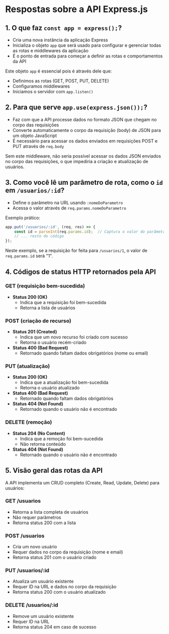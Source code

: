 # Respostas sobre a API Express.js

## 1. O que faz `const app = express();`?


- Cria uma nova instância da aplicação Express
- Inicializa o objeto `app` que será usado para configurar e gerenciar todas as rotas e middlewares da aplicação
- É o ponto de entrada para começar a definir as rotas e comportamentos da API

Este objeto `app` é essencial pois é através dele que:
- Definimos as rotas (GET, POST, PUT, DELETE)
- Configuramos middlewares
- Iniciamos o servidor com `app.listen()`

## 2. Para que serve `app.use(express.json());`?

- Faz com que a API processe dados no formato JSON que chegam no corpo das requisições
- Converte automaticamente o corpo da requisição (body) de JSON para um objeto JavaScript
- É necessário para acessar os dados enviados em requisições POST e PUT através de `req.body`

Sem este middleware, não seria possível acessar os dados JSON enviados no corpo das requisições, o que impediria a criação e atualização de usuários.

## 3. Como você lê um parâmetro de rota, como o `id` em `/usuarios/:id`?


- Define o parâmetro na URL usando `:nomeDoParametro`
- Acessa o valor através de `req.params.nomeDoParametro`

Exemplo prático:
```javascript
app.put('/usuarios/:id', (req, res) => {
    const id = parseInt(req.params.id);  // Captura o valor do parâmetro id
    // ... resto do código
});
```

Neste exemplo, se a requisição for feita para `/usuarios/1`, o valor de `req.params.id` será "1".

## 4. Códigos de status HTTP retornados pela API

### GET (requisição bem-sucedida)
- **Status 200 (OK)**
  - Indica que a requisição foi bem-sucedida
  - Retorna a lista de usuários

### POST (criação de recurso)
- **Status 201 (Created)**
  - Indica que um novo recurso foi criado com sucesso
  - Retorna o usuário recém-criado
- **Status 400 (Bad Request)**
  - Retornado quando faltam dados obrigatórios (nome ou email)

### PUT (atualização)
- **Status 200 (OK)**
  - Indica que a atualização foi bem-sucedida
  - Retorna o usuário atualizado
- **Status 400 (Bad Request)**
  - Retornado quando faltam dados obrigatórios
- **Status 404 (Not Found)**
  - Retornado quando o usuário não é encontrado

### DELETE (remoção)
- **Status 204 (No Content)**
  - Indica que a remoção foi bem-sucedida
  - Não retorna conteúdo
- **Status 404 (Not Found)**
  - Retornado quando o usuário não é encontrado

## 5. Visão geral das rotas da API

A API implementa um CRUD completo (Create, Read, Update, Delete) para usuários:

### GET /usuarios
- Retorna a lista completa de usuários
- Não requer parâmetros
- Retorna status 200 com a lista

### POST /usuarios
- Cria um novo usuário
- Requer dados no corpo da requisição (nome e email)
- Retorna status 201 com o usuário criado

### PUT /usuarios/:id
- Atualiza um usuário existente
- Requer ID na URL e dados no corpo da requisição
- Retorna status 200 com o usuário atualizado

### DELETE /usuarios/:id
- Remove um usuário existente
- Requer ID na URL
- Retorna status 204 em caso de sucesso

